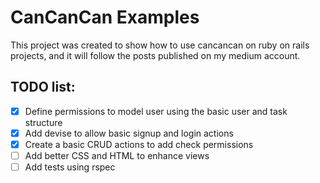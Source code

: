 # CanCanCan Examples

This project was created to show how to use cancancan on ruby on rails projects, and it will follow the posts published on my medium account.

## TODO list:

- [X] Define permissions to model user using the basic user and task structure
- [X] Add devise to allow basic signup and login actions
- [X] Create a basic CRUD actions to add check permissions
- [ ] Add better CSS and HTML to enhance views
- [ ] Add tests using rspec
